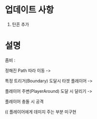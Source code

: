 # 업데이트 사항



1. 탄흔 추가


# 설명




좀비 :



정해진 Path 따라 이동 ->


특정 트리거(Boundary) 도달시 타겟 플레이어 ->


플레이어 주변(PlayerAround) 도달 시 달리기 ->


플레이어 충돌 시 공격


(( 플레이어에게 데미지 주는 부분 미구현
